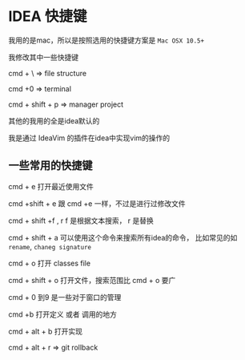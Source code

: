 # IDEA 快捷键

我用的是mac，所以是按照选用的快捷键方案是 `Mac OSX 10.5+`

我修改其中一些快捷键

cmd  + \   =>  file structure

cmd +0  => terminal

cmd + shift +  p  => manager project

其他的我用的全是idea默认的

我是通过 IdeaVim 的插件在idea中实现vim的操作的



## 一些常用的快捷键

cmd + e  打开最近使用文件

cmd +shift + e 跟 cmd +e 一样，不过是进行过修改文件

cmd + shift +f , r  f 是根据文本搜索， r 是替换

cmd + shift + a  可以使用这个命令来搜索所有idea的命令， 比如常见的如 `rename`, `chaneg signature`

cmd + o 打开 classes file

cmd + shift + o 打开文件，搜索范围比 cmd + o 要广

cmd + 0 到9  是一些对于窗口的管理

cmd +b 打开定义 或者 调用的地方

cmd + alt + b 打开实现

cmd + alt + r  => git rollback
